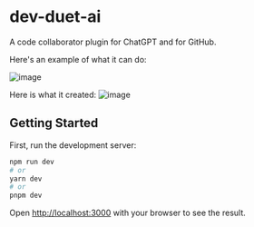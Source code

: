 # dev-duet-ai

A code collaborator plugin for ChatGPT and for GitHub.

Here's an example of what it can do:

![image](https://github.com/AustinMichaelColeman/dev-duet-ai/assets/12992271/fbb4ee45-2ee4-461e-b68d-5f462b919467)

Here is what it created:
![image](https://github.com/AustinMichaelColeman/dev-duet-ai/assets/12992271/1c12cabf-7ceb-47c8-b55e-5a20983f2c24)

## Getting Started

First, run the development server:

```bash
npm run dev
# or
yarn dev
# or
pnpm dev
```

Open [http://localhost:3000](http://localhost:3000) with your browser to see the result.
